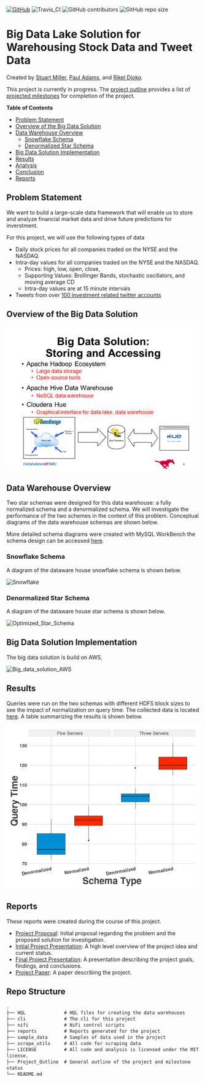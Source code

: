 [![GitHub](https://img.shields.io/github/license/mashape/apistatus.svg)](https://github.com/sjmiller8182/DBMS_Proj/blob/master/LICENSE)
![Travis_CI](https://travis-ci.org/sjmiller8182/DBMS_Proj.svg?branch=master)
![GitHub contributors](https://img.shields.io/github/contributors/sjmiller8182/DBMS_Proj)
![GitHub repo size](https://img.shields.io/github/repo-size/sjmiller8182/DBMS_Proj)


# Big Data Lake Solution for Warehousing Stock Data and Tweet Data

Created by [Stuart Miller](https://github.com/sjmiller8182), [Paul Adams](https://github.com/PaulAdams4361), and [Rikel Djoko](https://github.com/leriky).

This project is currently in progress.
The [project outline](https://github.com/sjmiller8182/DBMS_Proj/blob/master/Project_Outline.md) provides a list of [projected milestones](https://github.com/sjmiller8182/DBMS_Proj/blob/master/Project_Outline.md#milestones-and-status) for completion of the project.

**Table of Contents**

* [Problem Statement](https://github.com/sjmiller8182/DBMS_Proj#problem-statement)
* [Overview of the Big Data Solution](https://github.com/sjmiller8182/DBMS_Proj#overview-of-the-big-data-solution)
* [Data Warehouse Overview](https://github.com/sjmiller8182/DBMS_Proj#data-warehouse-overview)
  * [Snowflake Schema](https://github.com/sjmiller8182/DBMS_Proj#snowflake-schema)
  * [Denormalized Star Schema](https://github.com/sjmiller8182/DBMS_Proj#denormalized-star-schema)
* [Big Data Solution Implementation](https://github.com/sjmiller8182/DBMS_Proj#big-data-solution-implementation)
* [Results](https://github.com/sjmiller8182/DBMS_Proj#results)
* [Analysis](https://github.com/sjmiller8182/DBMS_Proj#analysis)
* [Conclusion](https://github.com/sjmiller8182/DBMS_Proj#conclusion)
* [Reports](https://github.com/sjmiller8182/DBMS_Proj#reports)

## Problem Statement

We want to build a large-scale data framework that will enable us to store and analyze financial market data and drive future predictions for inverstment.

For this project, we will use the following types of data

* Daily stock prices for all companies traded on the NYSE and the NASDAQ.
* Intra-day values for all companies traded on the NYSE and the NASDAQ.
  * Prices: high, low, open, close,
  * Supporting Values: Brollinger Bands, stochastic oscillators, and moving average CD
  * Intra-day values are at 15 minute intervals
* Tweets from over [100 investment related twitter accounts](https://github.com/sjmiller8182/DBMS_Proj/blob/master/scrape_utils/python/twitter_handles.txt)

## Overview of the Big Data Solution

![Overview of Solution](https://github.com/sjmiller8182/DBMS_Proj/blob/master/reports/support/images/Overview_of_Solution.png)

## Data Warehouse Overview

Two star schemas were designed for this data warehouse: a fully normalized schema and a denormalized schema.
We will investigate the performance of the two schemes in the context of this problem.
Conceptual diagrams of the data warehouse schemas are shown below.

More detailed schema diagrams were created with MySQL WorkBench the schema design can be accessed [here](https://github.com/sjmiller8182/DBMS_Proj/tree/master/reports/support/schemas).

### Snowflake Schema

A diagram of the dataware house snowflake schema is shown below. 

![Snowflake](https://github.com/sjmiller8182/DBMS_Proj/blob/master/reports/support/images/Snowflake_Conceptual_Schema.png)

### Denormalized Star Schema

A diagram of the dataware house star schema is shown below. 

![Optimized_Star_Schema](https://github.com/sjmiller8182/DBMS_Proj/blob/master/reports/support/images/Star_Conceptual_Schema.png)

## Big Data Solution Implementation

The big data solution is build on AWS.

![Big_data_solution_AWS](https://github.com/sjmiller8182/DBMS_Proj/blob/master/reports/support/images/Big_Data_Solution_AWS.png)

## Results

Queries were run on the two schemas with different HDFS block sizes to see the impact of normalization on query time.
The collected data is located [here](https://github.com/sjmiller8182/DBMS_Proj/blob/master/results_analysis/results.csv).
A table summarizing the results is shown below.

![box_plot](https://github.com/sjmiller8182/DBMS_Proj/blob/master/reports/support/images/Rplot.png)

## Reports

These reports were created during the course of this project.

* [Project Proposal](https://github.com/sjmiller8182/DBMS_Proj/blob/master/reports/Proposal.pdf): Initial proposal regarding the problem and the proposed solution for investigation.
* [Initial Project Presentation](https://github.com/sjmiller8182/DBMS_Proj/blob/master/reports/Initial_Presentation.pdf): A high level overview of the project idea and current status.
* [Final Project Presentation](https://github.com/sjmiller8182/DBMS_Proj/blob/master/reports/Final_Presentation.pdf): A presentation describing the project goals, findings, and conclusions.
* [Project Paper](https://github.com/sjmiller8182/DBMS_Proj/blob/master/reports/Project_Paper.pdf): A paper describing the project.

## Repo Structure
    .
    ├── HQL              # HQL files for creating the data warehouses
    ├── cli              # The cli for this project
    ├── nifi             # NiFi control scripts
    ├── reports          # Reports generated for the project
    ├── sample_data      # Samples of data used in the project
    ├── scrape_utils     # All code for scraping data
    ├── LICENSE          # All code and analysis is licensed under the MIT license.
    ├── Project_Outline  # General outline of the project and milestone status
    └── README.md
